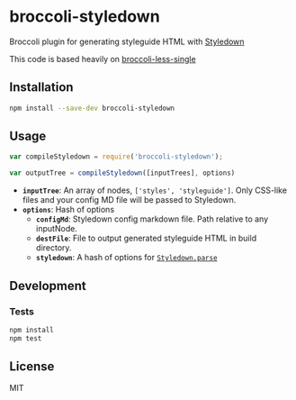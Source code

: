# broccoli-styledown

Broccoli plugin for generating styleguide HTML with [Styledown](https://github.com/styledown/styledown)


This code is based heavily on
[broccoli-less-single](https://github.com/gabrielgrant/broccoli-less-single)

## Installation

```bash
npm install --save-dev broccoli-styledown
```

## Usage

```js
var compileStyledown = require('broccoli-styledown');

var outputTree = compileStyledown([inputTrees], options)
```

* **`inputTree`**: An array of nodes, `['styles', 'styleguide']`. Only CSS-like files and your config MD file will be passed to Styledown.
* **`options`**: Hash of options
  * **`configMd`**: Styledown config markdown file. Path relative to any inputNode.
  * **`destFile`**: File to output generated styleguide HTML in build directory.
  * **`styledown`**: A hash of options for [`Styledown.parse`](https://github.com/styledown/styledown/blob/master/index.js)

## Development

### Tests

```bash
npm install
npm test
```

## License

MIT
